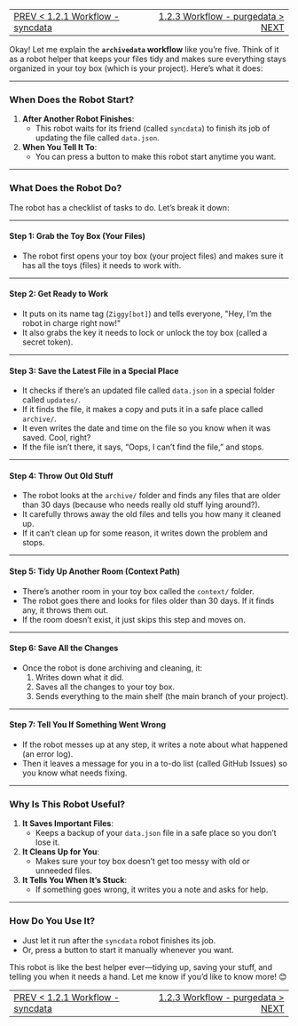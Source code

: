 <TABLE width="100%"><TR><TD align="left"><a href="‐-1.2.1-Workflow-‐-syncdata.md">PREV < 1.2.1 Workflow - syncdata</a></TD><TD align="right"><a href="‐-1.2.3-Workflow-‐-purgedata.md">1.2.3 Workflow - purgedata > NEXT</a></TD></TR></TABLE>

Okay! Let me explain the **`archivedata` workflow** like you’re five. Think of it as a robot helper that keeps your files tidy and makes sure everything stays organized in your toy box (which is your project). Here’s what it does:

---

### **When Does the Robot Start?**
1. **After Another Robot Finishes**:
   - This robot waits for its friend (called `syncdata`) to finish its job of updating the file called `data.json`.
2. **When You Tell It To**:
   - You can press a button to make this robot start anytime you want.

---

### **What Does the Robot Do?**
The robot has a checklist of tasks to do. Let’s break it down:

---

#### **Step 1: Grab the Toy Box (Your Files)**
- The robot first opens your toy box (your project files) and makes sure it has all the toys (files) it needs to work with.

---

#### **Step 2: Get Ready to Work**
- It puts on its name tag (`Ziggy[bot]`) and tells everyone, "Hey, I’m the robot in charge right now!"
- It also grabs the key it needs to lock or unlock the toy box (called a secret token).

---

#### **Step 3: Save the Latest File in a Special Place**
- It checks if there’s an updated file called `data.json` in a special folder called `updates/`.
- If it finds the file, it makes a copy and puts it in a safe place called `archive/`.
- It even writes the date and time on the file so you know when it was saved. Cool, right?
- If the file isn’t there, it says, “Oops, I can’t find the file,” and stops.

---

#### **Step 4: Throw Out Old Stuff**
- The robot looks at the `archive/` folder and finds any files that are older than 30 days (because who needs really old stuff lying around?).
- It carefully throws away the old files and tells you how many it cleaned up.
- If it can’t clean up for some reason, it writes down the problem and stops.

---

#### **Step 5: Tidy Up Another Room (Context Path)**
- There’s another room in your toy box called the `context/` folder.
- The robot goes there and looks for files older than 30 days. If it finds any, it throws them out.
- If the room doesn’t exist, it just skips this step and moves on.

---

#### **Step 6: Save All the Changes**
- Once the robot is done archiving and cleaning, it:
  1. Writes down what it did.
  2. Saves all the changes to your toy box.
  3. Sends everything to the main shelf (the main branch of your project).

---

#### **Step 7: Tell You If Something Went Wrong**
- If the robot messes up at any step, it writes a note about what happened (an error log).
- Then it leaves a message for you in a to-do list (called GitHub Issues) so you know what needs fixing.

---

### **Why Is This Robot Useful?**
1. **It Saves Important Files**:
   - Keeps a backup of your `data.json` file in a safe place so you don’t lose it.
2. **It Cleans Up for You**:
   - Makes sure your toy box doesn’t get too messy with old or unneeded files.
3. **It Tells You When It’s Stuck**:
   - If something goes wrong, it writes you a note and asks for help.

---

### **How Do You Use It?**
- Just let it run after the `syncdata` robot finishes its job.
- Or, press a button to start it manually whenever you want.

This robot is like the best helper ever—tidying up, saving your stuff, and telling you when it needs a hand. Let me know if you’d like to know more! 😊

<TABLE width="100%"><TR><TD align="left"><a href="‐-1.2.1-Workflow-‐-syncdata.md">PREV < 1.2.1 Workflow - syncdata</a></TD><TD align="right"><a href="‐-1.2.3-Workflow-‐-purgedata.md">1.2.3 Workflow - purgedata > NEXT</a></TD></TR></TABLE>